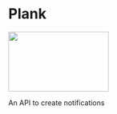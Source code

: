 # Plank

<img src="https://i.timevi.be/2013/06/15/chronology-of-the-universe-wikipedia-the-free-encyclopedia-7.png" width="200" height="120" />

An API to create notifications
